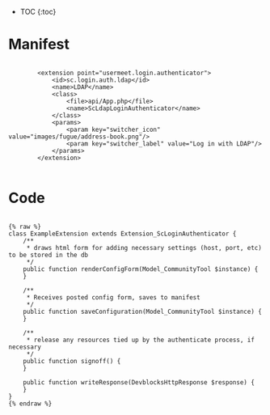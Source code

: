 * TOC
{:toc}

# Manifest

<pre>
<code class="language-xml">
		&lt;extension point=&quot;usermeet.login.authenticator&quot;&gt;
			&lt;id&gt;sc.login.auth.ldap&lt;/id&gt;
			&lt;name&gt;LDAP&lt;/name&gt;
			&lt;class&gt;
				&lt;file&gt;api/App.php&lt;/file&gt;
				&lt;name&gt;ScLdapLoginAuthenticator&lt;/name&gt;
			&lt;/class&gt;
			&lt;params&gt;
				&lt;param key=&quot;switcher_icon&quot; value=&quot;images/fugue/address-book.png&quot;/&gt;
				&lt;param key=&quot;switcher_label&quot; value=&quot;Log in with LDAP&quot;/&gt;
			&lt;/params&gt;
		&lt;/extension&gt;
</code>
</pre>

# Code

<pre>
<code class="language-php">
{% raw %}
class ExampleExtension extends Extension_ScLoginAuthenticator {
	/**
	 * draws html form for adding necessary settings (host, port, etc) to be stored in the db
	 */
	public function renderConfigForm(Model_CommunityTool $instance) {
	}

	/**
	 * Receives posted config form, saves to manifest
	 */
	public function saveConfiguration(Model_CommunityTool $instance) {
	}

	/**
	 * release any resources tied up by the authenticate process, if necessary
	 */
	public function signoff() {
	}

	public function writeResponse(DevblocksHttpResponse $response) {
	}
}
{% endraw %}
</code>
</pre>

